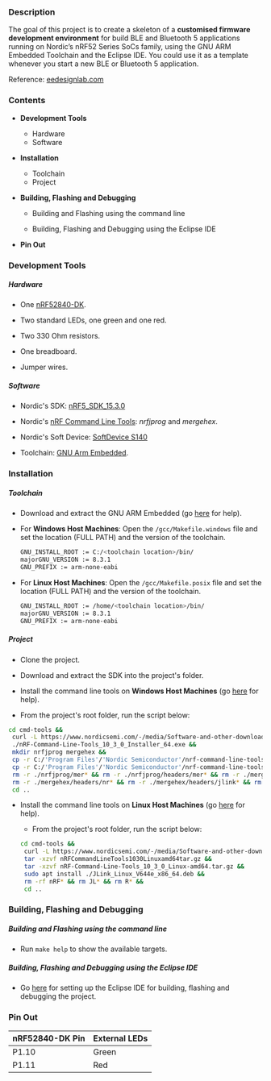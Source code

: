 ### Description

The goal of this project is to create a skeleton of a **customised firmware development environment** for build BLE and Bluetooth 5 applications running on Nordic’s nRF52 Series SoCs family, using the GNU ARM Embedded Toolchain and the Eclipse IDE. You could use it as a template whenever you start a new BLE or Bluetooth 5 application.

Reference:  [eedesignlab.com](https://eedesignlab.com/development-environment-setup-using-nordics-nrf5-sdk-gnu-gcc-and-eclipse-ide-part-i/)



### Contents

  * **Development Tools**
    * Hardware
    * Software

  * **Installation**
    * Toolchain
    * Project
    

- **Building, Flashing and Debugging**
  - Building and Flashing using the command line
  
  - Building, Flashing and Debugging using the Eclipse IDE
  
- **Pin Out**

  

### Development Tools



##### Hardware

- One [nRF52840-DK](https://www.nordicsemi.com/Software-and-tools/Development-Kits/nRF52840-DK).

- Two standard LEDs, one green and one red.

- Two 330 Ohm resistors.

- One breadboard.

- Jumper wires.

  

##### Software

- Nordic's SDK: [nRF5_SDK_15.3.0](https://www.nordicsemi.com/Software-and-tools/Software/nRF5-SDK/Download#infotabs)

- Nordic's [nRF Command Line Tools](https://www.nordicsemi.com/Software-and-Tools/Development-Tools/nRF-Command-Line-Tools/Download): *nrfjprog* and  *mergehex*.

- Nordic's Soft Device: [SoftDevice S140](https://www.nordicsemi.com/Software-and-Tools/Software/S140)

- Toolchain: [GNU Arm Embedded](https://developer.arm.com/tools-and-software/open-source-software/developer-tools/gnu-toolchain/gnu-rm/downloads).

  

### Installation



##### Toolchain

- Download and extract the GNU ARM Embedded (go [here](https://eedesignlab.com/2019/09/development-environment-setup-using-nordics-nrf5-sdk-gnu-gcc-and-eclipse-ide-part-i/) for help).

- For **Windows Host Machines**: Open the `/gcc/Makefile.windows` file and set the location (FULL PATH) and the version of the toolchain. 

  ```bash
  GNU_INSTALL_ROOT := C:/<toolchain location>/bin/
  majorGNU_VERSION := 8.3.1
  GNU_PREFIX := arm-none-eabi
  ```

- For **Linux Host Machines**: Open the `/gcc/Makefile.posix` file and set the location (FULL PATH) and the version of the toolchain. 

  ```bash
  GNU_INSTALL_ROOT := /home/<toolchain location>/bin/
  majorGNU_VERSION := 8.3.1
  GNU_PREFIX := arm-none-eabi
  ```



##### Project

* Clone the project.

* Download and extract the SDK into the project's folder.

*  Install the command line tools on **Windows Host Machines** (go [here]( https://eedesignlab.com/development-environment-setup-using-nordics-nrf5-sdk-gnu-gcc-and-eclipse-ide-part-i/ ) for help). 

  * From the project's root folder, run the script below:

  ```bash
  cd cmd-tools &&
   curl -L https://www.nordicsemi.com/-/media/Software-and-other-downloads/Desktop-software/nRF-command-line-tools/sw/Versions-10-x-x/nRF-Command-Line-Tools_10_3_0_Installer_64.exe --output nRF-Command-Line-Tools_10_3_0_Installer_64.exe &&
   ./nRF-Command-Line-Tools_10_3_0_Installer_64.exe &&
   mkdir nrfjprog mergehex &&
   cp -r C:/'Program Files'/'Nordic Semiconductor'/nrf-command-line-tools/bin/* ./nrfjprog &&
   cp -r C:/'Program Files'/'Nordic Semiconductor'/nrf-command-line-tools/bin/* ./mergehex &&
   rm -r ./nrfjprog/mer* && rm -r ./nrfjprog/headers/mer* && rm -r ./mergehex/nrf* &&
   rm -r ./mergehex/headers/nr* && rm -r ./mergehex/headers/jlink* && rm -rf nRF* &&  
   cd ..
  ```

- Install the command line tools on **Linux Host Machines** (go [here]( https://eedesignlab.com/development-environment-setup-using-nordics-nrf5-sdk-gnu-gcc-and-eclipse-ide-part-i/ ) for help). 
  - From the project's root folder, run the script below:

  ```bash
  cd cmd-tools &&
   curl -L https://www.nordicsemi.com/-/media/Software-and-other-downloads/Desktop-software/nRF-command-line-tools/sw/Versions-10-x-x/nRFCommandLineTools1030Linuxamd64tar.gz --output nRFCommandLineTools1030Linuxamd64tar.gz &&
   tar -xzvf nRFCommandLineTools1030Linuxamd64tar.gz &&
   tar -xzvf nRF-Command-Line-Tools_10_3_0_Linux-amd64.tar.gz &&
   sudo apt install ./JLink_Linux_V644e_x86_64.deb &&
   rm -rf nRF* && rm JL* && rm R* &&  
   cd ..
  ```

  

### Building, Flashing and Debugging



##### Building and Flashing using the command line
* Run `make help` to show the available targets.

  

##### Building, Flashing and Debugging using the Eclipse IDE

- Go [here](https://eedesignlab.com/ble-and-bluetooth-5-with-nordics-nrf5-sdk-gnu-arm-embedded-and-eclipse-ide-part-2/) for setting up the Eclipse IDE for building, flashing and debugging the project.



### Pin Out

| nRF52840-DK Pin | External LEDs |
| --------------- | ------------- |
| P1.10           | Green         |
| P1.11           | Red           |


